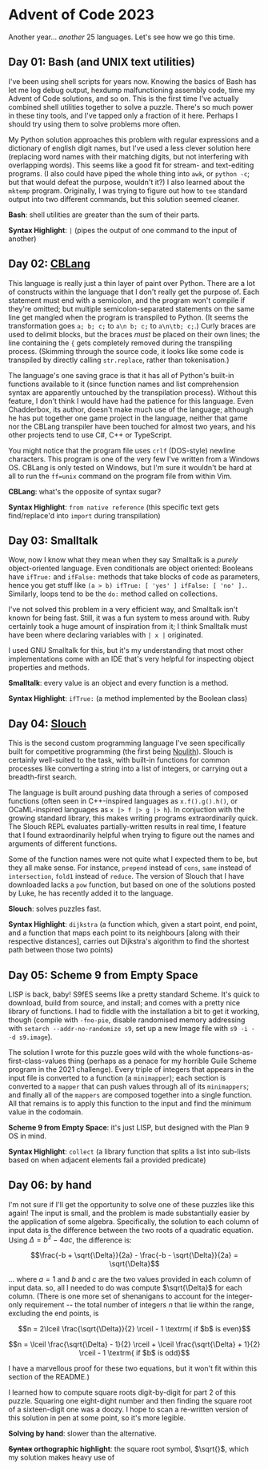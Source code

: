 Advent of Code 2023
===================
Another year... *another* 25 languages. Let's see how we go this time.

Day 01: Bash (and UNIX text utilities)
--------------------------------------
I've been using shell scripts for years now. Knowing the basics of Bash has let me log debug output, hexdump malfunctioning assembly code, time my Advent of Code solutions, and so on. This is the first time I've actually combined shell utilities together to solve a puzzle. There's so much power in these tiny tools, and I've tapped only a fraction of it here. Perhaps I should try using them to solve problems more often.

My Python solution approaches this problem with regular expressions and a dictionary of english digit names, but I've used a less clever solution here (replacing word names with their matching digits, but not interfering with overlapping words). This seems like a good fit for stream- and text-editing programs. (I also could have piped the whole thing into `awk`, or `python -c`; but that would defeat the purpose, wouldn't it?) I also learned about the `mktemp` program. Originally, I was trying to figure out how to `tee` standard output into two different commands, but this solution seemed cleaner.

**Bash**: shell utilities are greater than the sum of their parts.

**Syntax Highlight**: `|` (pipes the output of one command to the input of another)

Day 02: [CBLang](https://github.com/Ceebox/cbLang)
--------------------------------------------------
This language is really just a thin layer of paint over Python. There are a lot of constructs within the language that I don't really get the purpose of. Each statement must end with a semicolon, and the program won't compile if they're omitted; but multiple semicolon-separated statements on the same line get mangled when the program is transpiled to Python. (It seems the transformation goes `a; b; c;` to `a\n b; c;` to `a\n\tb; c;`.) Curly braces are used to delimit blocks, but the braces *must* be placed on their own lines; the line containing the `{` gets completely removed during the transpiling process. (Skimming through the source code, it looks like some code is transpiled by directly calling `str.replace`, rather than tokenisation.)

The language's one saving grace is that it has all of Python's built-in functions available to it (since function names and list comprehension syntax are apparently untouched by the transpilation process). Without this feature, I don't think I would have had the patience for this language. Even Chadderbox, its author, doesn't make much use of the language; although he has put together one game project in the language, neither that game nor the CBLang transpiler have been touched for almost two years, and his other projects tend to use C#, C++ or TypeScript.

You might notice that the program file uses `crlf` (DOS-style) newline characters. This program is one of the very few I've written from a Windows OS. CBLang is only tested on Windows, but I'm sure it wouldn't be hard at all to run the `ff=unix` command on the program file from within Vim.

**CBLang**: what's the opposite of syntax sugar?

**Syntax Highlight**: `from native reference` (this specific text gets find/replace'd into `import` during transpilation)

Day 03: Smalltalk
-----------------
Wow, now I know what they mean when they say Smalltalk is a *purely* object-oriented language. Even conditionals are object oriented: Booleans have `ifTrue:` and `ifFalse:` methods that take blocks of code as parameters, hence you get stuff like `(a > b) ifTrue: [ 'yes' ] ifFalse: [ 'no' ].`. Similarly, loops tend to be the `do:` method called on collections.

I've not solved this problem in a very efficient way, and Smalltalk isn't known for being fast. Still, it was a fun system to mess around with. Ruby certainly took a huge amount of inspiration from it; I think Smalltalk must have been where declaring variables with `| x |` originated.

I used GNU Smalltalk for this, but it's my understanding that most other implementations come with an IDE that's very helpful for inspecting object properties and methods.

**Smalltalk**: every value is an object and every function is a method.

**Syntax Highlight**: `ifTrue:` (a method implemented by the Boolean class)

Day 04: [Slouch](https://github.com/lukechampine/slouch)
--------------------------------------------------------
This is the second custom programming language I've seen specifically built for competitive programming (the first being [Noulith](https://github.com/betaveros/noulith)). Slouch is certainly well-suited to the task, with built-in functions for common processes like converting a string into a list of integers, or carrying out a breadth-first search.

The language is built around pushing data through a series of composed functions (often seen in C++-inspired languages as `x.f().g().h()`, or OCaML-inspired languages as `x |> f |> g |> h`). In conjuction with the growing standard library, this makes writing programs extraordinarily quick. The Slouch REPL evaluates partially-written results in real time, I feature that I found extraordinarily helpful when trying to figure out the names and arguments of different functions.

Some of the function names were not quite what I expected them to be, but they all make sense. For instance, `prepend` instead of `cons`, `same` instead of `intersection`, `fold1` instead of `reduce`. The version of Slouch that I have downloaded lacks a `pow` function, but based on one of the solutions posted by Luke, he has recently added it to the language.

**Slouch**: solves puzzles fast.

**Syntax Highlight**: `dijkstra` (a function which, given a start point, end point, and a function that maps each point to its neighbours [along with their respective distances], carries out Dijkstra's algorithm to find the shortest path between those two points)

Day 05: Scheme 9 from Empty Space
---------------------------------
LISP is back, baby! S9fES seems like a pretty standard Scheme. It's quick to download, build from source, and install; and comes with a pretty nice library of functions. I had to fiddle with the installation a bit to get it working, though (compile with `-fno-pie`, disable randomised memory addressing with `setarch --addr-no-randomize s9`, set up a new Image file with `s9 -i - -d s9.image`).

The solution I wrote for this puzzle goes wild with the whole functions-as-first-class-values thing (perhaps as a penace for my horrible Guile Scheme program in the 2021 challenge). Every triple of integers that appears in the input file is converted to a function (a `minimapper`); each section is converted to a `mapper` that can push values through all of its `minimappers`; and finally all of the `mappers` are composed together into a single function. All that remains is to apply this function to the input and find the minimum value in the codomain.

**Scheme 9 from Empty Space**: it's just LISP, but designed with the Plan 9 OS in mind.

**Syntax Highlight**: `collect` (a library function that splits a list into sub-lists based on when adjacent elements fail a provided predicate)

Day 06: by hand
---------------
I'm not sure if I'll get the opportunity to solve one of these puzzles like this again! The input is small, and the problem is made substantially easier by the application of some algebra. Specifically, the solution to each column of input data is the difference between the two roots of a quadratic equation. Using $\Delta = b^{2} - 4ac$, the difference is:

$$\frac{-b + \sqrt{\Delta}}{2a} - \frac{-b - \sqrt{\Delta}}{2a} = \sqrt{\Delta}$$

... where $a = 1$ and $b$ and $c$ are the two values provided in each column of input data. so, all I needed to do was compute $\sqrt{\Delta}$ for each column. (There is one more set of shenanigans to account for the integer-only requirement -- the total number of integers $n$ that lie within the range, excluding the end points, is

$$n = 2\lceil \frac{\sqrt{\Delta}}{2} \rceil - 1 \textrm{ if $b$ is even}$$

$$n = \lceil \frac{\sqrt{\Delta} - 1}{2} \rceil + \lceil \frac{\sqrt{\Delta} + 1}{2} \rceil - 1 \textrm{ if $b$ is odd}$$

I have a marvellous proof for these two equations, but it won't fit within this section of the README.)

I learned how to compute square roots digit-by-digit for part 2 of this puzzle. Squaring one eight-dight number and then finding the square root of a sixteen-digit one was a doozy. I hope to scan a re-written version of this solution in pen at some point, so it's more legible.

**Solving by hand**: slower than the alternative.

**~~Syntax~~ orthographic highlight**: the square root symbol, $\sqrt{}$, which my solution makes heavy use of
